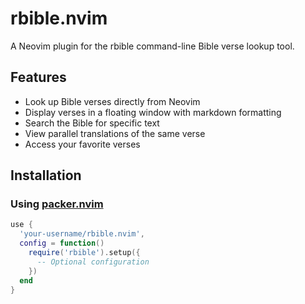 # rbible.nvim

A Neovim plugin for the rbible command-line Bible verse lookup tool.

## Features

- Look up Bible verses directly from Neovim
- Display verses in a floating window with markdown formatting
- Search the Bible for specific text
- View parallel translations of the same verse
- Access your favorite verses

## Installation

### Using [packer.nvim](https://github.com/wbthomason/packer.nvim)

```lua
use {
  'your-username/rbible.nvim',
  config = function()
    require('rbible').setup({
      -- Optional configuration
    })
  end
}